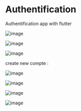# Authentification
Authentification app with flutter

![image](https://user-images.githubusercontent.com/73079423/194506697-ee698845-fab3-43c3-9c63-33c6a46febaf.png)

![image](https://user-images.githubusercontent.com/73079423/194510721-c8138d95-222e-44ea-8bc0-c1238cead2e3.png)

![image](https://user-images.githubusercontent.com/73079423/194510815-9fe5d8ba-32b3-44af-b812-2dd5cdb92304.png)

create new compte :


![image](https://user-images.githubusercontent.com/73079423/194523935-01faaed2-3440-44c5-a673-9176223f3887.png)


![image](https://user-images.githubusercontent.com/73079423/194523754-589aa09f-ce01-40e2-9226-fb63c098ffd6.png)


![image](https://user-images.githubusercontent.com/73079423/194529998-4e0e990e-84cd-4227-92d7-22e902af8da4.png)

![image](https://user-images.githubusercontent.com/73079423/194530643-24cae531-3a3b-4776-8197-5643000bc54e.png)





